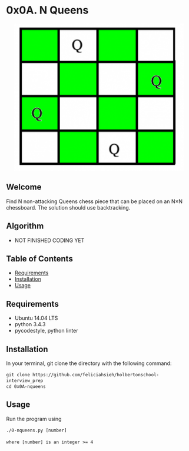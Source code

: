 # 0x0A. N Queens

<p align="center"><img src="nqueens.png" height="400px" /></p>

## Welcome
Find N non-attacking Queens chess piece that can be placed on an N×N chessboard. The solution should use backtracking.

## Algorithm

* NOT FINISHED CODING YET

## Table of Contents
* [Requirements](#requirements)
* [Installation](#installation)
* [Usage](#usage)

## Requirements
* Ubuntu 14.04 LTS
* python 3.4.3
* pycodestyle, python linter

## Installation
In your terminal, git clone the directory with the following command:
```
git clone https://github.com/feliciahsieh/holbertonschool-interview_prep
cd 0x0A-nqueens
```

## Usage

Run the program using

```
./0-nqueens.py [number]

where [number] is an integer >= 4
```
